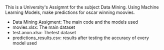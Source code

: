 This is a University's Assigmnt for the subject Data Mining. Using Machine Learning Models, make predictions for oscar winning moovies. 


* Data Mining Assigment: The main code and the models used 
* movies.xlsx: The main dataset
* test.anon.xlsx: Thetest dataset
* predictions_results.csv: results after testing the accuracy of every model used 
  
